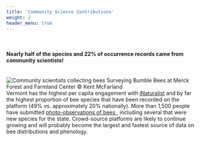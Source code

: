 ```yaml
---
title: 'Community Science Contributions'
weight: 2
header_menu: true
---
```

<br>

<div class="lead">
  <h4>Nearly half of the species and 22% of occurrence records came from community scientists!</h4>
</div>

<br>
<div class="row">
  <div class="col-lg-6">
    <img
      src="https://stateofbees.vtatlasoflife.org/images/sampling_acknowledge.jpg"
      alt="Community scientists collecting bees"
      style="margin: 0px"
    >
    <label class="image-caption">Surveying Bumble Bees at Merck Forest and Farmland Center © Kent McFarland</label>
  </div>
  <div class="col-lg-6">
    Vermont has the highest per capita engagement with <a href="https://www.inaturalist.org/places/vermont-us" target=blank_>iNaturalist</a> and by far the highest proportion of bee species that have been recorded on the platform (49% vs. approximately 20% nationally). More than 1,500 people have submitted <a href="https://www.inaturalist.org/projects/vermont-wild-bee-survey" target="_blank">photo-observations of bees </a>, including several that were new species for the state. Crowd-source platforms are likely to continue growing and will probably become the largest and fastest source of data on bee distributions and phenology.
  </div>
</div>
